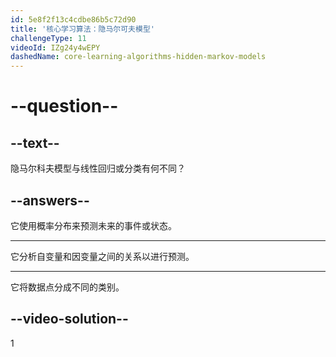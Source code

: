 ```yaml
---
id: 5e8f2f13c4cdbe86b5c72d90
title: '核心学习算法：隐马尔可夫模型'
challengeType: 11
videoId: IZg24y4wEPY
dashedName: core-learning-algorithms-hidden-markov-models
---
```


# --question--

## --text--

隐马尔科夫模型与线性回归或分类有何不同？

## --answers--

它使用概率分布来预测未来的事件或状态。

---

它分析自变量和因变量之间的关系以进行预测。

---

它将数据点分成不同的类别。

## --video-solution--

1

